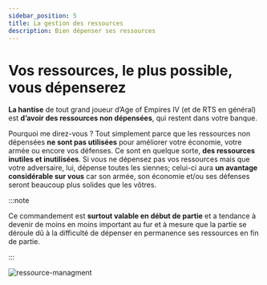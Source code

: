 ```yaml
---
sidebar_position: 5
title: La gestion des ressources
description: Bien dépenser ses ressources
---
```


# Vos ressources, le plus possible, vous dépenserez

**La hantise** de tout grand joueur d’Age of Empires IV (et de RTS en général) est **d’avoir des ressources non dépensées**, qui restent dans votre banque.

Pourquoi me direz-vous ? Tout simplement parce que les ressources non dépensées **ne sont pas utilisées** pour améliorer votre économie, votre armée ou encore vos défenses. Ce sont en quelque sorte, **des ressources inutiles et inutilisées**. Si vous ne dépensez pas vos ressources mais que votre adversaire, lui, dépense toutes les siennes; celui-ci aura **un avantage considérable sur vous** car son armée, son économie et/ou ses défenses seront beaucoup plus solides que les vôtres. 

:::note

Ce commandement est **surtout valable en début de partie** et a tendance à devenir de moins en moins important au fur et à mesure que la partie se déroule dû à la difficulté de dépenser en permanence ses ressources en fin de partie.

:::

![ressource-managment](/img/guide/ressource-managment.png)